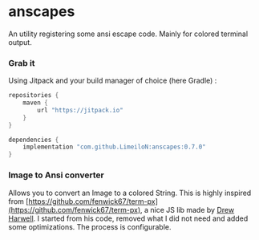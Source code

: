 # anscapes
An utility registering some ansi escape code. 
Mainly for colored terminal output.

### Grab it
Using Jitpack and your build manager of choice (here Gradle) : 
```groovy
repositories {
    maven {
        url "https://jitpack.io"
    }
}

dependencies {
    implementation "com.github.LimeiloN:anscapes:0.7.0"
}
```

### Image to Ansi converter
Allows you to convert an Image to a colored String.
This is highly inspired from [https://github.com/fenwick67/term-px](https://github.com/fenwick67/term-px),
a nice JS lib made by [Drew Harwell](https://github.com/fenwick67).
I started from his code, removed what I did not need and added some optimizations.
The process is configurable.
